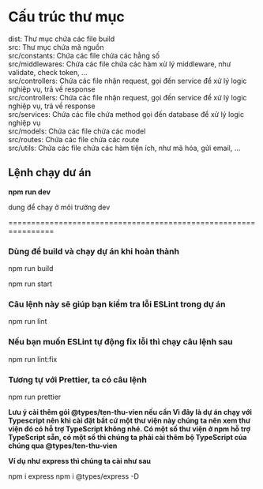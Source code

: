 <H1>Cấu trúc thư mục</H1>
<div>dist: Thư mục chứa các file build</div>
<div>src: Thư mục chứa mã nguồn</div>
<div>src/constants: Chứa các file chứa các hằng số</div>
<div>src/middlewares: Chứa các file chứa các hàm xử lý middleware, như validate, check token, ...</div>
<div>src/controllers: Chứa các file nhận request, gọi đến service để xử lý logic nghiệp vụ, trả về response</div>
<div>src/controllers: Chứa các file nhận request, gọi đến service để xử lý logic nghiệp vụ, trả về response</div>
<div>src/services: Chứa các file chứa method gọi đến database để xử lý logic nghiệp vụ</div>
<div>src/models: Chứa các file chứa các model</div>
<div>src/routes: Chứa các file chứa các route</div>
<div>src/utils: Chứa các file chứa các hàm tiện ích, như mã hóa, gửi email, ...</div>

<h2>Lệnh chạy dư án</h2>
<b>npm run dev</b>
<p>dung để chạy ở môi trường dev</p>
================================================================
<h3>Dùng để build và chạy dự án khi hoàn thành</h3>
<p>npm run build</p>
<p>npm run start</p>
<h3>Câu lệnh này sẽ giúp bạn kiểm tra lỗi ESLint trong dự án</h3>
<p>npm run lint</p>
<h3>Nếu bạn muốn ESLint tự động fix lỗi thì chạy câu lệnh sau</h3>
<p>npm run lint:fix
</p>
<h3>Tương tự với Prettier, ta có câu lệnh</h3>
<p>npm run prettier</p>

<b>Lưu ý cài thêm gói @types/ten-thu-vien nếu cần
Vì đây là dự án chạy với Typescript nên khi cài đặt bất cứ một thư viện này chúng ta nên xem thư viện đó có hỗ trợ TypeScript không nhé. 
Có một số thư viện ở npm hỗ trợ TypeScript sẵn, có một số thì chúng ta phải cài thêm bộ TypeScript của chúng qua @types/ten-thu-vien

Ví dụ như express thì chúng ta cài như sau </b>
<p>npm i express
npm i @types/express -D
</p>
